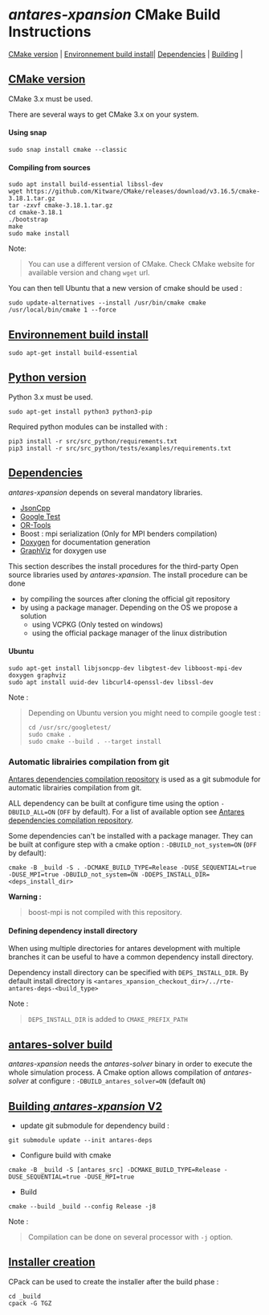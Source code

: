 # *antares-xpansion* CMake Build Instructions

 [CMake version](#cmake-version) | [Environnement build install](#env-build-install)| [Dependencies](#dependencies) | [Building](#building-antares-solution) |
 
## [CMake version](#cmake-version)
CMake 3.x must be used.

There are several ways to get CMake 3.x on your system.

#### Using snap
```
sudo snap install cmake --classic
```
#### Compiling from sources

```
sudo apt install build-essential libssl-dev
wget https://github.com/Kitware/CMake/releases/download/v3.16.5/cmake-3.18.1.tar.gz
tar -zxvf cmake-3.18.1.tar.gz
cd cmake-3.18.1
./bootstrap
make 
sudo make install
```
Note:
> You can use a different version of CMake. Check CMake website for available version and chang ``wget`` url.

You can then tell Ubuntu that a new version of cmake should be used :
```
sudo update-alternatives --install /usr/bin/cmake cmake /usr/local/bin/cmake 1 --force
```

## [Environnement build install](#env-build-install)
```
sudo apt-get install build-essential
```

## [Python version](#python-version)
Python 3.x must be used.

```
sudo apt-get install python3 python3-pip
```

Required python modules can be installed with :
```
pip3 install -r src/src_python/requirements.txt
pip3 install -r src/src_python/tests/examples/requirements.txt
```

## [Dependencies](#deps)
*antares-xpansion* depends on several mandatory libraries. 
 - [JsonCpp](https://github.com/open-source-parsers/jsoncpp)
 - [Google Test](https://github.com/google/googletest)
 - [OR-Tools](https://github.com/AntaresSimulatorTeam/or-tools/tree/rte_dev_sirius)
 - Boost : mpi serialization (Only for MPI benders compilation)
 - [Doxygen](https://www.doxygen.nl/index.html) for documentation generation
 - [GraphViz](https://graphviz.org/) for doxygen use

This section describes the install procedures for the third-party Open source libraries used by *antares-xpansion*.
The install procedure can be done
- by compiling the sources after cloning the official git repository
- by using a package manager. Depending on the OS we propose a solution
  - using VCPKG (Only tested on windows)
  - using the official package manager of the linux distribution


#### Ubuntu

```
sudo apt-get install libjsoncpp-dev libgtest-dev libboost-mpi-dev doxygen graphviz
sudo apt install uuid-dev libcurl4-openssl-dev libssl-dev
```
Note :
> Depending on Ubuntu version you might need to compile google test :
> ```
> cd /usr/src/googletest/
> sudo cmake .
> sudo cmake --build . --target install
> ```


### Automatic librairies compilation from git
[Antares dependencies compilation repository](https://github.com/AntaresSimulatorTeam/antares-deps) is used as a git submodule for automatic librairies compilation from git.

ALL dependency can be built at configure time using the option `-DBUILD_ALL=ON` (`OFF` by default). For a list of available option see [Antares dependencies compilation repository](https://github.com/AntaresSimulatorTeam/antares-deps).

Some dependencies can't be installed with a package manager. They can be built at configure step with a cmake option  : `-DBUILD_not_system=ON` (`OFF` by default):
```
cmake -B _build -S . -DCMAKE_BUILD_TYPE=Release -DUSE_SEQUENTIAL=true -DUSE_MPI=true -DBUILD_not_system=ON -DDEPS_INSTALL_DIR=<deps_install_dir>
```
**Warning :**
> boost-mpi is not compiled with this repository.

#### Defining dependency install directory
When using multiple directories for antares development with multiple branches it can be useful to have a common dependency install directory.

Dependency install directory can be specified with `DEPS_INSTALL_DIR`. By default install directory is `<antares_xpansion_checkout_dir>/../rte-antares-deps-<build_type>`

Note :
> `DEPS_INSTALL_DIR` is added to `CMAKE_PREFIX_PATH`

## [antares-solver build](antares-solver-build)
*antares-xpansion* needs the *antares-solver* binary in order to execute the whole simulation process. A Cmake option allows compilation of *antares-solver* at configure : `-DBUILD_antares_solver=ON` (default `ON`)

## [Building *antares-xpansion* V2](#build)
- update git submodule for dependency build :
```
git submodule update --init antares-deps
```

- Configure build with cmake
```
cmake -B _build -S [antares_src] -DCMAKE_BUILD_TYPE=Release -DUSE_SEQUENTIAL=true -DUSE_MPI=true
```
- Build
 ```
cmake --build _build --config Release -j8
```
Note :
>Compilation can be done on several processor with ```-j``` option.

## [Installer creation](#installer)
CPack can be used to create the installer after the build phase :
 ```
cd _build
cpack -G TGZ
```
